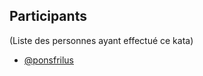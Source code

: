 ## Participants
(Liste des personnes ayant effectué ce kata)

  * [@ponsfrilus](https://github.com/ponsfrilus)